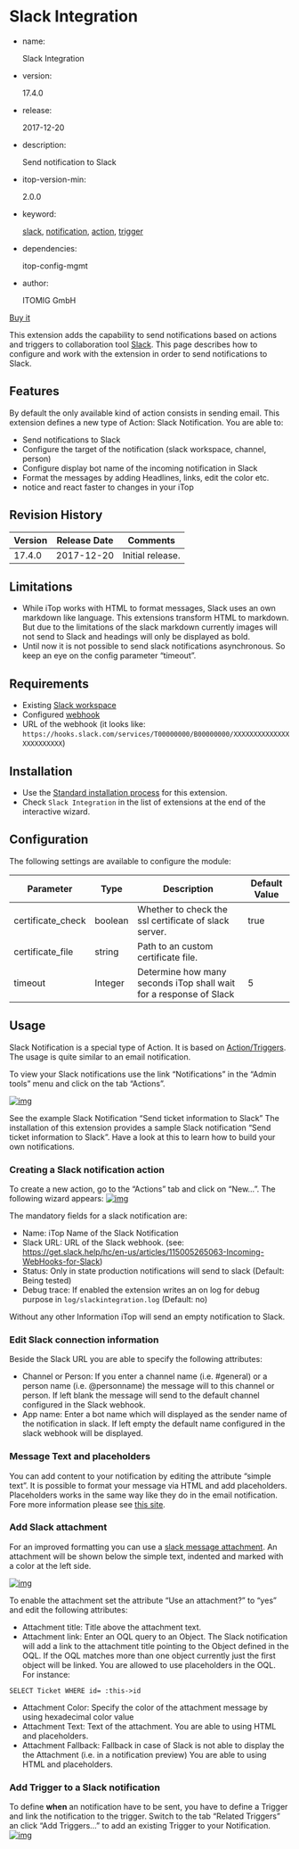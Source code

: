 # Slack Integration

- name:

  Slack Integration

- version:

  17.4.0

- release:

  2017-12-20

- description:

  Send notification to Slack

- itop-version-min:

  2.0.0

- keyword:

  [slack](https://www.itophub.io/wiki/page?id=keyword&dataflt[0]=keyword_%3Dslack), [notification](https://www.itophub.io/wiki/page?id=keyword&dataflt[0]=keyword_%3Dnotification), [action](https://www.itophub.io/wiki/page?id=keyword&dataflt[0]=keyword_%3Daction), [trigger](https://www.itophub.io/wiki/page?id=keyword&dataflt[0]=keyword_%3Dtrigger)

- dependencies:

  itop-config-mgmt

- author:

  ITOMIG GmbH

[Buy it](https://www.itomig.de/fr_FR/shop/product/itop-slack-integration-203?search=slack)

This extension adds the capability to send notifications based on actions and triggers to collaboration tool [Slack](http://slack.com/). This page describes how to configure and work with the extension in order to send notifications to Slack.

## Features

By default the only available kind of action consists in sending email. This extension defines a new type of Action: Slack Notification. You are able to:

- Send notifications to Slack
- Configure the target of the notification (slack workspace, channel, person)
- Configure display bot name of the incoming notification in Slack
- Format the messages by adding Headlines, links, edit the color etc.
- notice and react faster to changes in your iTop

## Revision History

| Version | Release Date | Comments         |
| ------- | ------------ | ---------------- |
| 17.4.0  | 2017-12-20   | Initial release. |

## Limitations

- While iTop works with HTML to format messages, Slack uses an own markdown like language. This extensions transform HTML to markdown. But due to the limitations of the slack markdown currently images will not send to Slack and headings will only be displayed as bold.
- Until now it is not possible to send slack notifications asynchronous. So keep an eye on the config parameter “timeout”.

## Requirements

- Existing [Slack workspace](https://slack.com/create)
- Configured [webhook](https://get.slack.help/hc/en-us/articles/115005265063-Incoming-WebHooks-for-Slack)
- URL of the webhook (it looks like: `https://hooks.slack.com/services/T00000000/B00000000/XXXXXXXXXXXXXXXXXXXXXXXX`)

## Installation

- Use the [Standard installation process](https://www.itophub.io/wiki/page?id=extensions%3Ainstallation) for this extension.
- Check `Slack Integration` in the list of extensions at the end of the interactive wizard.

## Configuration

The following settings are available to configure the module:

| Parameter         | Type    | Description                                                  | Default Value |
| ----------------- | ------- | ------------------------------------------------------------ | ------------- |
| certificate_check | boolean | Whether to check the ssl certificate of slack server.        | true          |
| certificate_file  | string  | Path to an custom certificate file.                          |               |
| timeout           | Integer | Determine how many seconds iTop shall wait for a response of Slack | 5             |

## Usage

Slack Notification is a special type of Action. It is based on [Action/Triggers](https://www.itophub.io/wiki/page?id=2_4_0%3Aadmin%3Anotifications). The usage is quite similar to an email notification.

To view your Slack notifications use the link “Notifications” in the “Admin tools” menu and click on the tab “Actions”.

[![img](https://www.itophub.io/wiki/media?w=400&tok=f26bfa&media=extensions%3Aslack_integration.png)](https://www.itophub.io/wiki/media-detail?id=extensions%3Aitomig-slack-integration&media=extensions%3Aslack_integration.png)

See the example Slack Notification “Send ticket information to Slack”
The installation of this extension provides a sample Slack notification “Send ticket information to Slack”. Have a look at this to learn how to build your own notifications.

### Creating a Slack notification action

To create a new action, go to the “Actions” tab and click on “New…”. The following wizard appears: [![img](https://www.itophub.io/wiki/media?w=600&tok=23ff1e&media=extensions%3Aslack_create.png)](https://www.itophub.io/wiki/media-detail?id=extensions%3Aitomig-slack-integration&media=extensions%3Aslack_create.png)

The mandatory fields for a slack notification are:

- Name: iTop Name of the Slack Notification
- Slack URL: URL of the Slack webhook. (see: https://get.slack.help/hc/en-us/articles/115005265063-Incoming-WebHooks-for-Slack)
- Status: Only in state production notifications will send to slack (Default: Being tested)
- Debug trace: If enabled the extension writes an on log for debug purpose in `log/slackintegration.log` (Default: no)

Without any other Information iTop will send an empty notification to Slack.

### Edit Slack connection information

Beside the Slack URL you are able to specify the following attributes:

- Channel or Person: If you enter a channel name (i.e. #general) or a person name (i.e. @personname) the message will to this channel or person. If left blank the message will send to the default channel configured in the Slack webhook.
- App name: Enter a bot name which will displayed as the sender name of the notification in slack. If left empty the default name configured in the slack webhook will be displayed.

### Message Text and placeholders

You can add content to your notification by editing the attribute “simple text”. It is possible to format your message via HTML and add placeholders. Placeholders works in the same way like they do in the email notification. Fore more information please see [this site](https://www.itophub.io/wiki/page?id=2_4_0%3Aadmin%3Anotifications#message_contents_and_placeholders).

### Add Slack attachment

For an improved formatting you can use a [slack message attachment](https://api.slack.com/docs/message-attachments). An attachment will be shown below the simple text, indented and marked with a color at the left side.

[![img](https://www.itophub.io/wiki/media?w=300&tok=d5ba9d&media=extensions%3Aslack_attachment.png)](https://www.itophub.io/wiki/media-detail?id=extensions%3Aitomig-slack-integration&media=extensions%3Aslack_attachment.png)

To enable the attachment set the attribute “Use an attachment?” to “yes” and edit the following attributes:

- Attachment title: Title above the attachment text.
- Attachment link: Enter an OQL query to an Object. The Slack notification will add a link to the attachment title pointing to the Object defined in the OQL. If the OQL matches more than one object currently just the first object will be linked. You are allowed to use placeholders in the OQL. For instance:

```
SELECT Ticket WHERE id= :this->id
```

- Attachment Color: Specify the color of the attachment message by using hexadecimal color value
- Attachment Text: Text of the attachment. You are able to using HTML and placeholders.
- Attachment Fallback: Fallback in case of Slack is not able to display the the Attachment (i.e. in a notification preview) You are able to using HTML and placeholders.

### Add Trigger to a Slack notification

To define **when** an notification have to be sent, you have to define a Trigger and link the notification to the trigger. Switch to the tab “Related Triggers” an click “Add Triggers…” to add an existing Trigger to your Notification. [![img](https://www.itophub.io/wiki/media?w=600&tok=3d1910&media=extensions%3Aadd_trigger_slack.png)](https://www.itophub.io/wiki/media-detail?id=extensions%3Aitomig-slack-integration&media=extensions%3Aadd_trigger_slack.png)